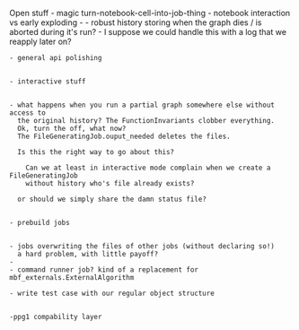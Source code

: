 Open stuff
	- magic turn-notebook-cell-into-job-thing
	- notebook interaction vs early exploding
	- 
	- robust history storing when the graph dies / is aborted during it's run?
	   - I suppose we could handle this with a log that we reapply later on?
	
	- general api polishing
	 
	
	- interactive stuff
	

	- what happens when you run a partial graph somewhere else without access to
	  the original history? The FunctionInvariants clobber everything.
	  Ok, turn the off, what now?
	  The FileGeneratingJob.ouput_needed deletes the files.
	  
	  Is this the right way to go about this?

		Can we at least in interactive mode complain when we create a FileGeneratingJob
	    without history who's file already exists?
		
	  or should we simply share the damn status file? 
		
		
	- prebuild jobs
	 
  
	- jobs overwriting the files of other jobs (without declaring so!)
	  a hard problem, with little payoff?
	- 
	- command runner job? kind of a replacement for mbf_externals.ExternalAlgorithm
	 
	- write test case with our regular object structure
	 

	-ppg1 compability layer
	
